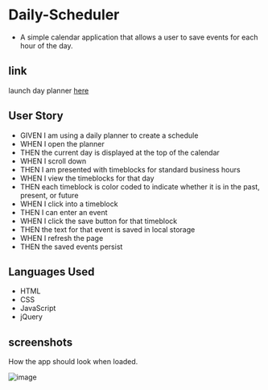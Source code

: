 # Daily-Scheduler
- A simple calendar application that allows a user to save events for each hour of the day.

## link
launch day planner [here]()

## User Story
- GIVEN I am using a daily planner to create a schedule
- WHEN I open the planner
- THEN the current day is displayed at the top of the calendar
- WHEN I scroll down
- THEN I am presented with timeblocks for standard business hours
- WHEN I view the timeblocks for that day
- THEN each timeblock is color coded to indicate whether it is in the past, present, or future
- WHEN I click into a timeblock
- THEN I can enter an event
- WHEN I click the save button for that timeblock
- THEN the text for that event is saved in local storage
- WHEN I refresh the page
- THEN the saved events persist

## Languages Used
- HTML 
- CSS 
- JavaScript 
- jQuery

## screenshots
How the app should look when loaded.

![image](dailyScheduler.png)